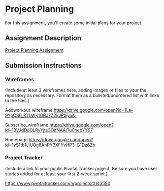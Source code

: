 # Project Planning
For this assignment, you'll create some initial plans for your project.

## Assignment Description
[Project Planning Assignment](https://education.launchcode.org/liftoff/assignments/planning/)

## Submission Instructions

### Wireframes

(Include at least 3 wireframes here, adding images or files to your the repository as necessary. Format them as a bulleted/unordered list with links to the files.)


Addworkout_wireframe
https://drive.google.com/open?id=1La-9YpCS6_8TLW-j1GRJxZ2kJPbjyoNi

Subscribe_wireframe
https://drive.google.com/open?id=18VJdDdOLRyYjts3OjfNAAiTu0nebYY97

Homepage
https://drive.google.com/open?id=1yS1tb1LlUOg8AhPY3XFYvHP3-G1Dz6Zb
### Project Tracker

(Include a link to your public Pivotal Tracker project. Be sure you have user stories added for at least your first 2-week sprint.)

https://www.pivotaltracker.com/n/projects/2143590

